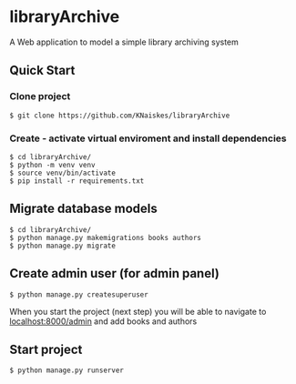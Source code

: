 # libraryArchive
A Web application to model a simple library archiving system

## Quick Start

### Clone project

```
$ git clone https://github.com/KNaiskes/libraryArchive
```

### Create - activate virtual enviroment and install dependencies

```
$ cd libraryArchive/
$ python -m venv venv
$ source venv/bin/activate
$ pip install -r requirements.txt
```

## Migrate database models

```
$ cd libraryArchive/
$ python manage.py makemigrations books authors
$ python manage.py migrate
```

## Create admin user (for admin panel)

```
$ python manage.py createsuperuser
```
When you start the project (next step) you will be able to
navigate to [localhost:8000/admin](localhost:8000/admin) and add books and authors

## Start project

```
$ python manage.py runserver
```
